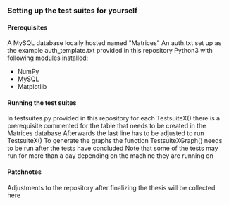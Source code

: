 ### Setting up the test suites for yourself
#### Prerequisites
A MySQL database locally hosted named "Matrices"
An auth.txt set up as the example auth_template.txt provided in this repository
Python3 with following modules installed:
- NumPy
- MySQL
- Matplotlib
#### Running the test suites
In testsuites.py provided in this repository for each TestsuiteX() there is a prerequisite commented for the table that needs to be created in the Matrices database
Afterwards the last line has to be adjusted to run TestsuiteX()
To generate the graphs the function TestsuiteXGraph() needs to be run after the tests have concluded
Note that some of the tests may run for more than a day depending on the machine they are running on
#### Patchnotes
Adjustments to the repository after finalizing the thesis will be collected here
